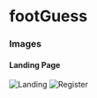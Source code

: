 # footGuess
### Images
#### Landing Page
![Landing](https://github.com/itbel/footGuess/blob/master/images/homepage.png?raw=true)
![Register](https://github.com/itbel/footGuess/blob/master/images/register.png?raw=true)
